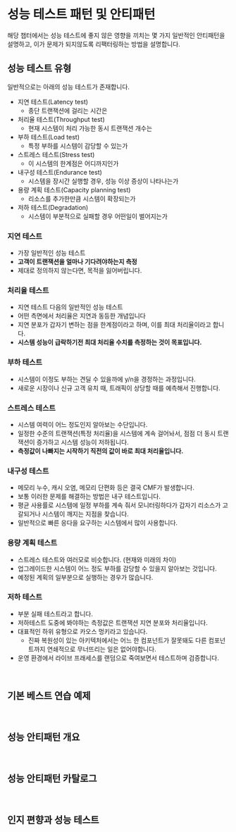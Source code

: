 # 성능 테스트 패턴 및 안티패턴

해당 챕터에서는 성능 테스트에 좋지 않은 영향을 끼치는 몇 가지 일반적인 안티패턴을 설명하고, 이가 문제가 되지않도록 리팩터링하는 방법을 설명합니다.

## 성능 테스트 유형

일반적으로는 아래의 성능 테스트가 존재합니다.

- 지연 테스트(Latency test)
  - 종단 트랜잭션에 걸리는 시간은
- 처리율 테스트(Throughput test)
  - 현재 시스템이 처리 가능한 동시 트랜잭션 개수는
- 부하 테스트(Load test)
  - 특정 부하를 시스템이 감당할 수 있는가
- 스트레스 테스트(Stress test)
  - 이 시스템의 한계점은 어디까지인가
- 내구성 테스트(Endurance test)
  - 시스템을 장시간 실행할 경우, 성능 이상 증상이 나타나는가
- 용량 계획 테스트(Capacity planning test)
  - 리소스를 추가한만큼 시스템이 확장되는가
- 저하 테스트(Degradation)
  - 시스템이 부분적으로 실패할 경우 어떤일이 벌어지는가

### 지연 테스트

- 가장 일반적인 성능 테스트
- **고객이 트랜잭션을 얼마나 기다려야하는지 측정**
- 제대로 정의하지 않는다면, 목적을 잃어버립니다.

### 처리율 테스트

- 지연 테스트 다음의 일반적인 성능 테스트
- 어떤 측면에서 처리율은 지연과 동등한 개념입니다
- 지연 분포가 갑자기 변하는 점을 한계점이라고 하며, 이를 최대 처리율이라고 합니다.
- **시스템 성능이 급락하기전 최대 처리율 수치를 측정하는 것이 목표입니다.**

### 부하 테스트

- 시스템이 이정도 부하는 견딜 수 있을까에 y/n을 경정하는 과정입니다.
- 새로운 시장이나 신규 고객 유치 때, 트래픽이 상당할 때를 예측해서 진행합니다.

### 스트레스 테스트

- 시스템 여력이 어느 정도인지 알아보는 수단입니다.
- 일정한 수준의 트랜잭션(특정 처리율)을 시스템에 계속 걸어놔서, 점점 더 동시 트랜잭션이 증가하고 시스템 성능이 저하됩니다.
- **측정값이 나빠지는 시작하기 직전의 값이 바로 최대 처리율입니다.**

### 내구성 테스트

- 메모리 누수, 캐시 오염, 메모리 단편화 등은 결국 CMF가 발생합니다.
- 보통 이러한 문제를 해결하는 방법은 내구 테스트입니다.
- 평균 사용률로 시스템에 일정 부하를 계속 줘서 모니터링하다가 갑자기 리소스가 고갈되거나 시스템이 깨지는 지점을 찾습니다.
- 일반적으로 빠른 응다을 요구하는 시스템에서 많이 사용합니다.

### 용량 계획 테스트

- 스트레스 테스트와 여러모로 비슷합니다. (현재와 미래의 차이)
- 업그레이드한 시스템이 어느 정도 부하를 감당할 수 있을지 알아보는 것입니다.
- 예정된 계획의 일부분으로 실행하는 경우가 많습니다.

### 저하 테스트

- 부분 실패 테스트라고 합니다.
- 저하테스트 도중에 봐야하는 측정값은 트랜잭션 지연 분포와 처리율입니다.
- 대표적인 하위 유형으로 카오스 멍키라고 있습니다.
  - 진짜 복원성이 있는 아키텍처에서는 어느 한 컴포넌트가 잘못돼도 다른 컴포넌트까지 연쇄적으로 무너뜨리는 일은 없어야합니다.
- 운영 환경에서 라이브 프래세스를 랜덤으로 죽여보면서 테스트하며 검증합니다.

<br/>

## 기본 베스트 연습 예제

<br/>

## 성능 안티패턴 개요

<br/>

## 성능 안티패턴 카탈로그

<br/>

## 인지 편향과 성능 테스트
